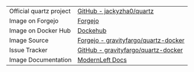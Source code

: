 |                         |                                                                                                |
| ----------------------- | ---------------------------------------------------------------------------------------------- |
| Official quartz project | [GitHub - jackyzha0/quartz](https://github.com/jackyzha0/quartz)                               |
| Image on Forgejo        | [Forgejo](https://code.modernleft.org/gravityfargo/-/packages/container/quartz-docker/)        |
| Image on Docker Hub     | [Dockehub](https://hub.docker.com/r/gravityfargo/quartz-docker)                                |
| Image Source            | [Forgejo - gravityfargo/quartz-docker](https://code.modernleft.org/gravityfargo/quartz-docker) |
| Issue Tracker           | [GitHub - gravityfargo/quartz-docker](https://github.com/gravityfargo/quartz-docker/issues)    |
| Image Documentation     | [ModernLeft Docs](https://docs.modernleft.org/Docker-Images/quartz)                            |
